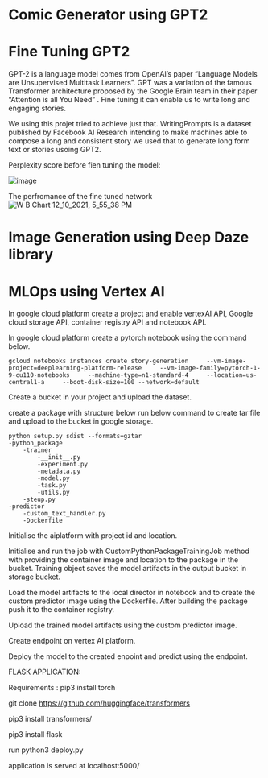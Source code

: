 								
# Comic Generator using GPT2 

# Fine Tuning GPT2

GPT-2 is a language model comes from OpenAI’s paper “Language Models are Unsupervised Multitask Learners”. GPT was a variation of the famous Transformer architecture proposed by the Google Brain team in their paper “Attention is all You Need” . Fine tuning it can enable us to write long and engaging stories. 

We using this projet tried to achieve just that. WritingPrompts is a dataset published by Facebook AI Research intending to make machines able to compose a long and consistent story we used that to generate long form text or stories usoing GPT2.

Perplexity score before fien tuning the model: 

![image](https://user-images.githubusercontent.com/10840984/145663578-919f59cc-5edd-4c9b-9ee6-c7de87ba6f51.png)

The perfromance of the fine tuned network 
![W B Chart 12_10_2021, 5_55_38 PM](https://user-images.githubusercontent.com/10840984/145663418-40904454-3eef-40f0-88fb-5c83ae2d353e.png)

# Image Generation using Deep Daze library



# MLOps using Vertex AI
In google cloud platform create a project and enable vertexAI API, Google cloud storage API, container registry API and notebook API. 

In google cloud platform create a pytorch notebook using the command below.

	gcloud notebooks instances create story-generation     --vm-image-project=deeplearning-platform-release     --vm-image-family=pytorch-1-9-cu110-notebooks     --machine-type=n1-standard-4     --location=us-central1-a     --boot-disk-size=100 --network=default
	
Create a bucket in your project and upload the dataset.

create a package with structure below run below command to create tar file and  upload to the bucket in google storage.

	python setup.py sdist --formats=gztar 
	-python_package
		-trainer
			-__init__.py
			-experiment.py
			-metadata.py
			-model.py
			-task.py
			-utils.py
		-steup.py
	-predictor
		-custom_text_handler.py
		-Dockerfile

Initialise the aiplatform with project id and location.

Initialise and run the job with CustomPythonPackageTrainingJob method with providing the container image and location to the package in the bucket. Training object saves the model artifacts in the output bucket in storage bucket.

Load the model artifacts to the local director in notebook and to create the custom predictor image using the Dockerfile. After building the package push it to the container registry.

Upload the trained model artifacts using the custom predictor image.

Create endpoint on vertex AI platform.

Deploy the model to the created enpoint and predict using the endpoint. 

FLASK APPLICATION:

Requirements :
pip3 install torch

git clone https://github.com/huggingface/transformers

pip3 install transformers/

pip3 install flask

run python3 deploy.py

application is served at localhost:5000/






